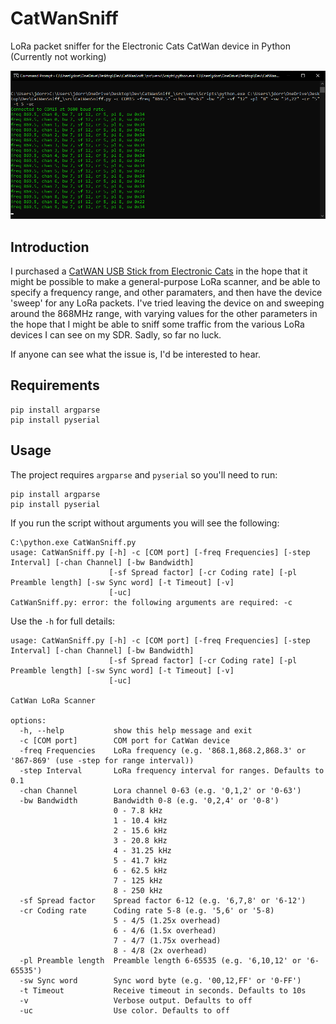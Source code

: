 # CatWanSniff
LoRa packet sniffer for the Electronic Cats CatWan device in Python (Currently not working)

![Screenshot](https://github.com/James-P-D/CatWanSniff/blob/main/screenshot.png)

## Introduction

I purchased a [CatWAN USB Stick from Electronic Cats](https://electroniccats.com/store/catwan-usb-stick/) in the hope that it might be possible to make a general-purpose LoRa scanner, and be able to specify a frequency range, and other paramaters, and then have the device 'sweep' for any LoRa packets. I've tried leaving the device on and sweeping around the 868MHz range, with varying values for the other parameters in the hope that I might be able to sniff some traffic from the various LoRa devices I can see on my SDR. Sadly, so far no luck.

If anyone can see what the issue is, I'd be interested to hear.

## Requirements

```
pip install argparse
pip install pyserial
```

## Usage

The project requires `argparse` and `pyserial` so you'll need to run:

```
pip install argparse
pip install pyserial
```

If you run the script without arguments you will see the following:

```
C:\python.exe CatWanSniff.py
usage: CatWanSniff.py [-h] -c [COM port] [-freq Frequencies] [-step Interval] [-chan Channel] [-bw Bandwidth]
                      [-sf Spread factor] [-cr Coding rate] [-pl Preamble length] [-sw Sync word] [-t Timeout] [-v]
                      [-uc]
CatWanSniff.py: error: the following arguments are required: -c
```

Use the `-h` for full details:

```
usage: CatWanSniff.py [-h] -c [COM port] [-freq Frequencies] [-step Interval] [-chan Channel] [-bw Bandwidth]
                      [-sf Spread factor] [-cr Coding rate] [-pl Preamble length] [-sw Sync word] [-t Timeout] [-v]
                      [-uc]

CatWan LoRa Scanner

options:
  -h, --help           show this help message and exit
  -c [COM port]        COM port for CatWan device
  -freq Frequencies    LoRa frequency (e.g. '868.1,868.2,868.3' or '867-869' (use -step for range interval))
  -step Interval       LoRa frequency interval for ranges. Defaults to 0.1
  -chan Channel        Lora channel 0-63 (e.g. '0,1,2' or '0-63')
  -bw Bandwidth        Bandwidth 0-8 (e.g. '0,2,4' or '0-8')
                       0 - 7.8 kHz
                       1 - 10.4 kHz
                       2 - 15.6 kHz
                       3 - 20.8 kHz
                       4 - 31.25 kHz
                       5 - 41.7 kHz
                       6 - 62.5 kHz
                       7 - 125 kHz
                       8 - 250 kHz
  -sf Spread factor    Spread factor 6-12 (e.g. '6,7,8' or '6-12')
  -cr Coding rate      Coding rate 5-8 (e.g. '5,6' or '5-8)
                       5 - 4/5 (1.25x overhead)
                       6 - 4/6 (1.5x overhead)
                       7 - 4/7 (1.75x overhead)
                       8 - 4/8 (2x overhead)
  -pl Preamble length  Preamble length 6-65535 (e.g. '6,10,12' or '6-65535')
  -sw Sync word        Sync word byte (e.g. '00,12,FF' or '0-FF')
  -t Timeout           Receive timeout in seconds. Defaults to 10s
  -v                   Verbose output. Defaults to off
  -uc                  Use color. Defaults to off
```